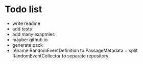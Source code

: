 # Todo list

- write readme
- add tests
- add many exapmles
- maybe: github.io
- generate pack
- rename RandomEventDefinition to PassageMetadata + split RandomEventCollector to separate repository
